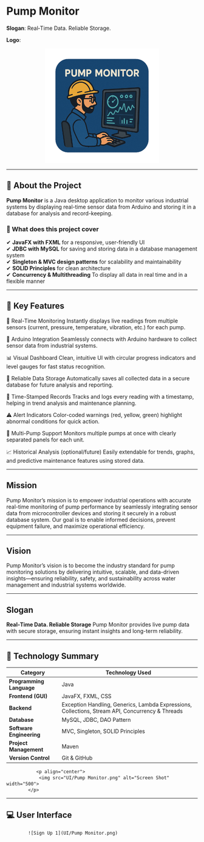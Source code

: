 # Pump Monitor
**Slogan**: Real‑Time Data. Reliable Storage. 

**Logo**: <p align="center">
            <img src="Pump-Monitor/src/main/resources/images/Logo.png" alt="Logo" width="300">
          </p>  

---

## 🔹 About the Project
**Pump Monitor** is a Java desktop application to monitor various industrial systems by displaying real-time sensor data from Arduino and storing it in a database for analysis and record-keeping.



### 📌 What does this project cover
✔ **JavaFX with FXML** for a responsive, user-friendly UI  
✔ **JDBC with MySQL** for saving and storing data in a database management system  
✔ **Singleton & MVC design patterns** for scalability and maintainability  
✔ **SOLID Principles** for clean architecture  
✔ **Concurrency & Multithreading** To display all data in real time and in a flexible manner

---

## 🎯 Key Features

🔴 Real-Time Monitoring
Instantly displays live readings from multiple sensors (current, pressure, temperature, vibration, etc.) for each pump.

📡 Arduino Integration
Seamlessly connects with Arduino hardware to collect sensor data from industrial systems.

📊 Visual Dashboard
Clean, intuitive UI with circular progress indicators and level gauges for fast status recognition.

💾 Reliable Data Storage
Automatically saves all collected data in a secure database for future analysis and reporting.

📅 Time-Stamped Records
Tracks and logs every reading with a timestamp, helping in trend analysis and maintenance planning.

⚠️ Alert Indicators
Color-coded warnings (red, yellow, green) highlight abnormal conditions for quick action.

🧱 Multi-Pump Support
Monitors multiple pumps at once with clearly separated panels for each unit.

📈 Historical Analysis (optional/future)
Easily extendable for trends, graphs, and predictive maintenance features using stored data.

---

## Mission

Pump Monitor’s mission is to empower industrial operations with accurate real-time monitoring of pump performance by seamlessly integrating sensor data from microcontroller devices and storing it securely in a robust database system. Our goal is to enable informed decisions, prevent equipment failure, and maximize operational efficiency.

---

## Vision

Pump Monitor’s vision is to become the industry standard for pump monitoring solutions by delivering intuitive, scalable, and data-driven insights—ensuring reliability, safety, and sustainability across water management and industrial systems worldwide.

---

## Slogan

**Real‑Time Data. Reliable Storage** 
Pump Monitor provides live pump data with secure storage, ensuring instant insights and long-term reliability.


---

## 📜 Technology Summary

| **Category**             | **Technology Used**                                   |
| ------------------------ | ----------------------------------------------------- |
| **Programming Language** | Java                                                  |
| **Frontend (GUI)**       | JavaFX, FXML, CSS                                     |
| **Backend**              | Exception Handling, Generics, Lambda Expressions, Collections, Stream API, Concurrency & Threads|
| **Database**             | MySQL, JDBC, DAO Pattern                              |
| **Software Engineering** | MVC, Singleton, SOLID Principles          |
| **Project Management**   | Maven       |
| **Version Control**      | Git & GitHub|

               <p align="center">
                <img src="UI/Pump Monitor.png" alt="Screen Shot" width="500">
            </p>

---

## 💻 User Interface
            ![Sign Up 1](UI/Pump Monitor.png)




